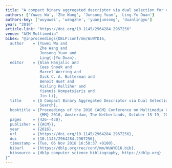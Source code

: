 ```yaml
---
title: "A compact binary aggregated descriptor via dual selection for visual search"
authors: ['Yuwei Wu', 'Zhe Wang', 'Junsong Yuan', 'Ling-Yu Duan']
authors-key: ['wuyuwei', 'wangzhe', 'yuanjunsong', 'duanlingyu']
year: "2016"
article-link: "https://doi.org/10.1145/2964284.2967256"
venue: "ACM Multimedia"
bibex: "@inproceedings{DBLP:conf/mm/WuWYD16,
  author    = {Yuwei Wu and
               Zhe Wang and
               Junsong Yuan and
               Ling{-}Yu Duan},
  editor    = {Alan Hanjalic and
               Cees Snoek and
               Marcel Worring and
               Dick C. A. Bulterman and
               Benoit Huet and
               Aisling Kelliher and
               Yiannis Kompatsiaris and
               Jin Li},
  title     = {A Compact Binary Aggregated Descriptor via Dual Selection for Visual
               Search},
  booktitle = {Proceedings of the 2016 {ACM} Conference on Multimedia Conference,
               {MM} 2016, Amsterdam, The Netherlands, October 15-19, 2016},
  pages     = {426--430},
  publisher = {{ACM}},
  year      = {2016},
  url       = {https://doi.org/10.1145/2964284.2967256},
  doi       = {10.1145/2964284.2967256},
  timestamp = {Tue, 06 Nov 2018 16:58:37 +0100},
  biburl    = {https://dblp.org/rec/conf/mm/WuWYD16.bib},
  bibsource = {dblp computer science bibliography, https://dblp.org}
}"
---
```

